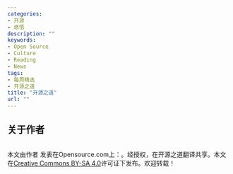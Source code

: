 ```yaml
---
categories:
- 开源
- 感悟
description: ""
keywords:
- Open Source
- Culture
- Reading
- News
tags:
- 每周精选
- 开源之道
title: "开源之道"
url: ""
---
```


## 关于作者
![]()


本文由作者[]()  发表在Opensource.com上：[]()。经授权，在开源之道翻译共享。本文在[Creative Commons BY-SA 4.0](http://creativecommons.org/licenses/by-sa/4.0/)许可证下发布。欢迎转载！
